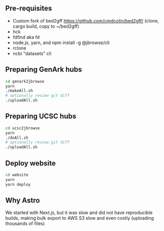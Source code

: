 ## Pre-requisites

- Custom fork of bed2gff https://github.com/cmdcolin/bed2gff/ (clone, cargo
  build, copy to ~/bed2gff)
- hck
- fdfind aka fd
- node.js, yarn, and npm install -g @jbrowse/cli
- rclone
- ncbi "datasets" cli

## Preparing GenArk hubs

```bash
cd genark2jbrowse
yarn
./makeAll.sh
# optionally review git diff
./uploadAll.sh
```

## Preparing UCSC hubs

```bash
cd ucsc2jbrowse
yarn
./doAll.sh
# optionally review git diff
./uploadAll.sh
```

## Deploy website

```bash
cd website
yarn
yarn deploy
```

## Why Astro

We started with Next.js, but it was slow and did not have reproducible builds,
making bulk export to AWS S3 slow and even costly (uploading thousands of files)
